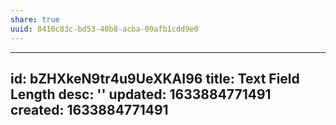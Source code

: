 ```yaml
---
share: true
uuid: 8416c83c-bd53-40b8-acba-09afb1cdd9e0
---
```

---
id: bZHXkeN9tr4u9UeXKAI96
title: Text Field Length
desc: ''
updated: 1633884771491
created: 1633884771491
---

